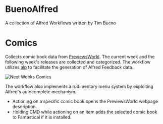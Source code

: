 BuenoAlfred
===========

A collection of Alfred Workflows written by Tim Bueno

Comics
======
Collects comic book data from [PreviewsWorld](http://www.previewsworld.com). The current week and the following week's releases are collected and categorized. The workflow utilizes [alp](https://github.com/phyllisstein/alp) to facilitate the generation of Alfred Feedback data.

![Next Weeks Comics](timbueno.github.com/BuenoAlfred/Comics/Screenshots/comicsnext.png)

The workflow also implements a rudimentary menu system by exploiting Alfred's autocomplete mechanism.

* Actioning on a specific comic book opens the PreviewsWorld webpage description.
* Holding CMD while actioning on an item adds the selected comic book to Fantastical if it is installed.

